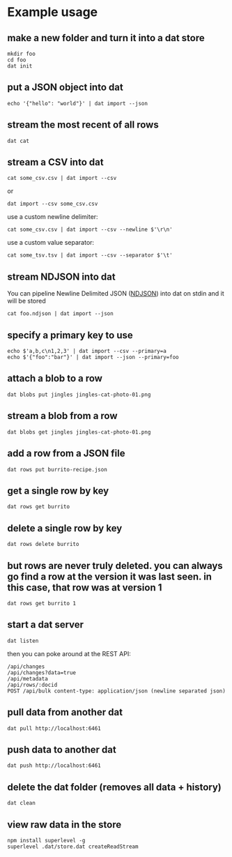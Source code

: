 # Example usage

## make a new folder and turn it into a dat store

```
mkdir foo
cd foo
dat init
```

## put a JSON object into dat

```
echo '{"hello": "world"}' | dat import --json
```

## stream the most recent of all rows

```
dat cat
```

## stream a CSV into dat

```
cat some_csv.csv | dat import --csv
```

or

```
dat import --csv some_csv.csv
```

use a custom newline delimiter:

```
cat some_csv.csv | dat import --csv --newline $'\r\n'
```

use a custom value separator:

```
cat some_tsv.tsv | dat import --csv --separator $'\t'
```

## stream NDJSON into dat

You can pipeline Newline Delimited JSON ([NDJSON](http://ndjson.org/)) into dat on stdin and it will be stored

```
cat foo.ndjson | dat import --json
```

## specify a primary key to use

```
echo $'a,b,c\n1,2,3' | dat import --csv --primary=a
echo $'{"foo":"bar"}' | dat import --json --primary=foo
```

## attach a blob to a row

```
dat blobs put jingles jingles-cat-photo-01.png
```

## stream a blob from a row

```
dat blobs get jingles jingles-cat-photo-01.png
```

## add a row from a JSON file

```
dat rows put burrito-recipe.json
```

## get a single row by key

```
dat rows get burrito
```

## delete a single row by key

```
dat rows delete burrito
```

## but rows are never truly deleted. you can always go find a row at the version it was last seen. in this case, that row was at version 1

```
dat rows get burrito 1
```

## start a dat server

```
dat listen
```

then you can poke around at the REST API:

```
/api/changes
/api/changes?data=true
/api/metadata
/api/rows/:docid
POST /api/bulk content-type: application/json (newline separated json)
```

## pull data from another dat

```
dat pull http://localhost:6461
```

## push data to another dat

```
dat push http://localhost:6461
```

## delete the dat folder (removes all data + history)

```
dat clean
```

## view raw data in the store

```
npm install superlevel -g
superlevel .dat/store.dat createReadStream
```
